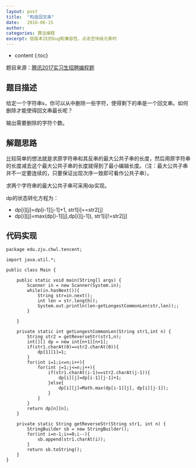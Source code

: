 ```yaml
---
layout: post
title:  "构造回文串"
date:   2016-06-15
author:  
categories: 算法编程
excerpt: 低版本IE的bug和兼容性，点击空块级元素时
---
```


* content
{:toc}

题目来源：[腾讯2017实习生招聘编程题](http://www.nowcoder.com/profile/592799/test/3401660/44802)

## 题目描述

给定一个字符串s，你可以从中删除一些字符，使得剩下的串是一个回文串。如何删除才能使得回文串最长呢？

输出需要删除的字符个数。

## 解题思路

比较简单的想法就是求原字符串和其反串的最大公共子串的长度，然后用原字符串的长度减去这个最大公共子串的长度就得到了最小编辑长度。（注：最大公共子串并不一定要连续的，只要保证出现次序一致即可看作公共子串）。

求两个字符串的最大公共子串可采用dp实现。

dp的状态转化方程为：

- dp[i][j]=dp[i-1][j-1]+1, str1[i]==str2[j]
- dp[i][j]=max(dp[i-1][j],dp[i][j-1]), str1[i]!=str2[j]

## 代码实现

    package edu.zju.chwl.tencent;
    
    import java.util.*;
    
    public class Main {
    
        public static void main(String[] args) {
            Scanner in = new Scanner(System.in);
            while(in.hasNext()){
                String str=in.next();
                int len = str.length();
                System.out.println(len-getLongestCommonLen(str,len));;
            }
    
        }
    
        private static int getLongestCommonLen(String str1,int n) {
            String str2 = getReverseStr(str1,n);
            int[][] dp = new int[n+1][n+1];
            if(str1.charAt(0)==str2.charAt(0)){
                dp[1][1]=1;
            }
            for(int i=1;i<=n;i++){
                for(int j=1;j<=n;j++){
                    if(str1.charAt(i-1)==str2.charAt(j-1)){
                        dp[i][j]=dp[i-1][j-1]+1;
                    }else{
                        dp[i][j]=Math.max(dp[i-1][j], dp[i][j-1]);
                    }
                }
            }
            return dp[n][n];
        }
    
        private static String getReverseStr(String str1, int n) {
            StringBuilder sb = new StringBuilder();
            for(int i=n-1;i>=0;i--){
                sb.append(str1.charAt(i));
            }
            return sb.toString();
        }
    }


